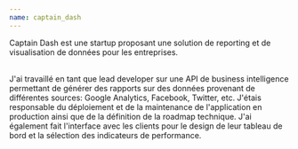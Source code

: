 ```yaml
---
name: captain_dash
---
```


Captain Dash est une startup proposant une solution de reporting et de visualisation de données
pour les entreprises.


<br/>
J'ai travaillé en tant que lead developer sur une API de business intelligence permettant de
générer des rapports sur des données provenant de différentes sources: Google Analytics,
Facebook, Twitter, etc. J'étais responsable du déploiement et de la maintenance de
l'application en production ainsi que de la définition de la roadmap technique.
J'ai également fait l'interface avec les clients pour le design de leur tableau de bord et la sélection des indicateurs de performance.